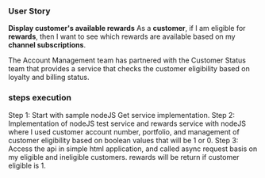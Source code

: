 
### User Story

**Display customer's available rewards**
As a __customer__, if I am eligible for __rewards__, then I want to see which rewards are available based on my __channel subscriptions__.

The Account Management team has partnered with the Customer Status team that provides a service that checks the customer eligibility based on loyalty and billing status.

### steps execution
Step 1: Start with sample nodeJS Get service implementation.
Step 2: Implementation of nodeJS test service and rewards service with nodeJS where I used customer account number, portfolio, and management of customer eligibility based on boolean values that will be 1 or 0.
Step 3: Access the api in simple html application, and called async request basis on my eligible and ineligible customers. rewards will be return if customer eligible is 1. 

